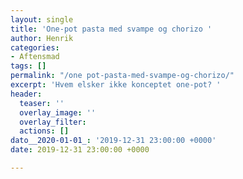 ```yaml
---
layout: single
title: 'One-pot pasta med svampe og chorizo '
author: Henrik
categories:
- Aftensmad
tags: []
permalink: "/one pot-pasta-med-svampe-og-chorizo/"
excerpt: 'Hvem elsker ikke konceptet one-pot? '
header:
  teaser: ''
  overlay_image: ''
  overlay_filter: 
  actions: []
dato__2020-01-01_: '2019-12-31 23:00:00 +0000'
date: 2019-12-31 23:00:00 +0000

---
```

